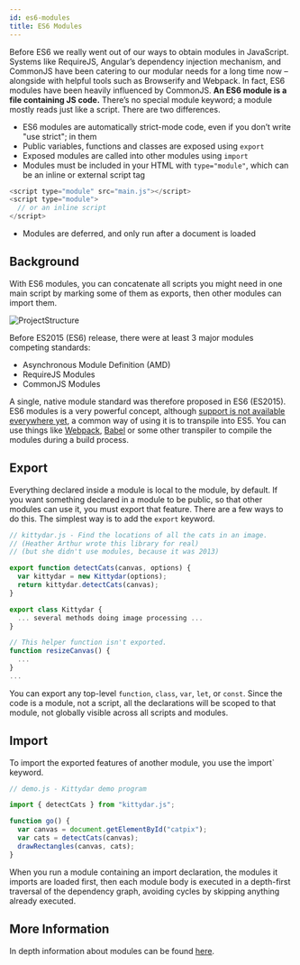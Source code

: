 ```yaml
---
id: es6-modules
title: ES6 Modules
---
```


Before ES6 we really went out of our ways to obtain modules in JavaScript. Systems like RequireJS, Angular’s dependency injection mechanism, and CommonJS have been catering to our modular needs for a long time now – alongside with helpful tools such as Browserify and Webpack. In fact, ES6 modules have been heavily influenced by CommonJS. **An ES6 module is a file containing JS code.** There’s no special module keyword; a module mostly reads just like a script. There are two differences.

- ES6 modules are automatically strict-mode code, even if you don’t write "use strict"; in them
- Public variables, functions and classes are exposed using `export`
- Exposed modules are called into other modules using `import`
- Modules must be included in your HTML with `type="module"`, which can be an inline or external script tag

```js
<script type="module" src="main.js"></script>
<script type="module">
  // or an inline script
</script>
```

- Modules are deferred, and only run after a document is loaded

## Background

With ES6 modules, you can concatenate all scripts you might need in one main script by marking some of them as exports, then other modules can import them.

![ProjectStructure](/img/docs/Web/JavaScript/CoreConcepts/es6modules.png)

Before ES2015 (ES6) release, there were at least 3 major modules competing standards:

- Asynchronous Module Definition (AMD)
- RequireJS Modules
- CommonJS Modules

A single, native module standard was therefore proposed in ES6 (ES2015). ES6 modules is a very powerful concept, although [support is not available everywhere yet](https://caniuse.com/?search=es6), a common way of using it is to transpile into ES5. You can use things like [Webpack](https://webpack.js.org/), [Babel](https://babeljs.io/) or some other transpiler to compile the modules during a build process.

## Export

Everything declared inside a module is local to the module, by default. If you want something declared in a module to be public, so that other modules can use it, you must export that feature. There are a few ways to do this. The simplest way is to add the `export` keyword.

```js
// kittydar.js - Find the locations of all the cats in an image.
// (Heather Arthur wrote this library for real)
// (but she didn't use modules, because it was 2013)

export function detectCats(canvas, options) {
  var kittydar = new Kittydar(options);
  return kittydar.detectCats(canvas);
}

export class Kittydar {
  ... several methods doing image processing ...
}

// This helper function isn't exported.
function resizeCanvas() {
  ...
}
...
```

You can export any top-level `function`, `class`, `var`, `let`, or `const`. Since the code is a module, not a script, all the declarations will be scoped to that module, not globally visible across all scripts and modules.

## Import

To import the exported features of another module, you use the ìmport` keyword.

```js
// demo.js - Kittydar demo program

import { detectCats } from "kittydar.js";

function go() {
  var canvas = document.getElementById("catpix");
  var cats = detectCats(canvas);
  drawRectangles(canvas, cats);
}
```

When you run a module containing an import declaration, the modules it imports are loaded first, then each module body is executed in a depth-first traversal of the dependency graph, avoiding cycles by skipping anything already executed.

## More Information

In depth information about modules can be found [here](https://ponyfoo.com/articles/es6-modules-in-depth).
